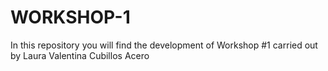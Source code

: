 # WORKSHOP-1
In this repository you will find the development of Workshop #1 carried out by Laura Valentina Cubillos Acero
